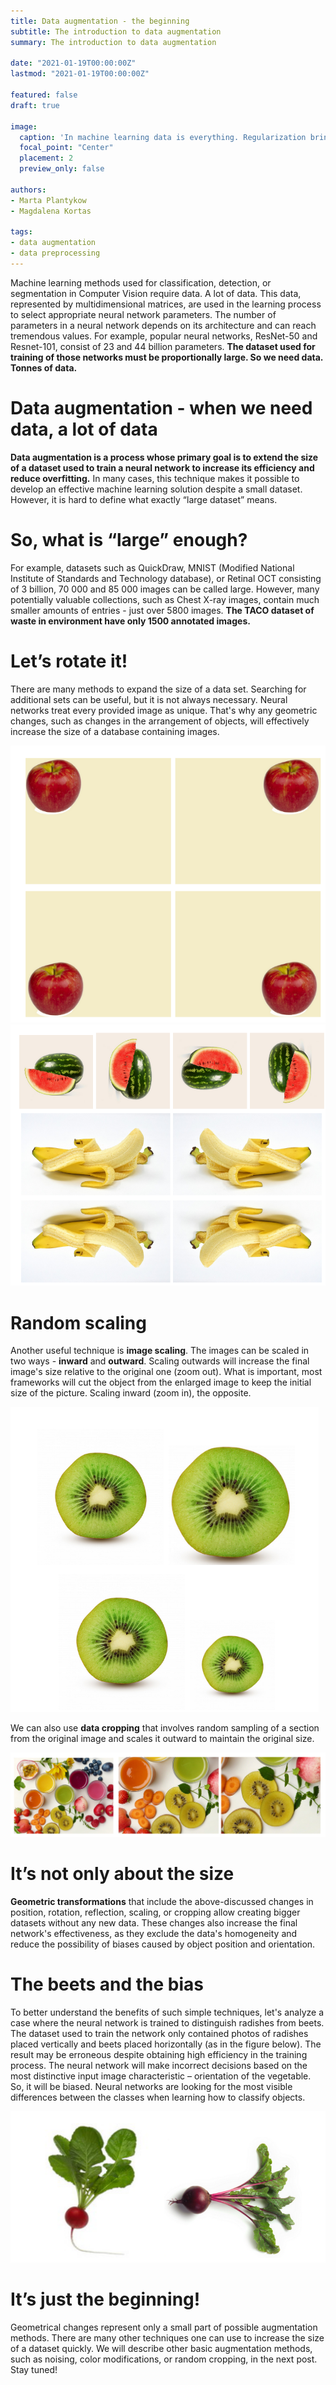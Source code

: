 ```yaml
---
title: Data augmentation - the beginning
subtitle: The introduction to data augmentation
summary: The introduction to data augmentation

date: "2021-01-19T00:00:00Z"
lastmod: "2021-01-19T00:00:00Z"

featured: false
draft: true

image:
  caption: 'In machine learning data is everything. Regularization bring a significant improvements in accuracy.'
  focal_point: "Center"
  placement: 2
  preview_only: false

authors:
- Marta Plantykow
- Magdalena Kortas

tags:
- data augmentation
- data preprocessing
---
```



Machine learning methods used for classification, detection, or segmentation in Computer Vision require data. A lot of data. This data, represented by multidimensional matrices, are used in the learning process to select appropriate neural network parameters.
The number of parameters in a neural network depends on its architecture and can reach tremendous values. For example, popular neural networks, ResNet-50 and Resnet-101, consist of 23 and 44 billion parameters. **The dataset used for training of those networks must be proportionally large. So we need data. Tonnes of data.**



# Data augmentation - when we need data, a lot of data

**Data augmentation is a process whose primary goal is to extend the size of a dataset used to train a neural network to increase its efficiency and reduce overfitting.** In many cases, this technique makes it possible to develop an effective machine learning solution despite a small dataset. However, it is hard to define what exactly “large dataset” means.


# So, what is “large” enough?

For example, datasets such as QuickDraw, MNIST (Modified National Institute of Standards and Technology database), or Retinal OCT consisting of 3 billion, 70 000 and 85 000 images can be called large. However, many potentially valuable collections, such as Chest X-ray images, contain much smaller amounts of entries - just over 5800 images. **The TACO dataset of waste in environment have only 1500 annotated images.**

# Let’s rotate it!

There are many methods to expand the size of a data set. Searching for additional sets can be useful, but it is not always necessary. Neural networks treat every provided image as unique. That's why any geometric changes, such as changes in the arrangement of objects, will effectively increase the size of a database containing images.

![](rotation.png)
![](rotation2.png 'Image rotation or mirror reflections can also create more data points.')

# Random scaling

Another useful technique is **image scaling**. The images can be scaled in two ways - **inward** and **outward**.
Scaling outwards will increase the final image's size relative to the original one (zoom out). What is important, most frameworks will cut the object from the enlarged image to keep the initial size of the picture. Scaling inward (zoom in), the opposite.

![](scaling.png 'Scaling inward shrinks the resulting image.')

We can also use **data cropping** that involves random sampling of a section from the original image and scales it outward to maintain the original size.

![](random_sampling.png 'Scaling inward shrinks the resulting image.')

# It’s not only about the size

**Geometric transformations** that include the above-discussed changes in position, rotation, reflection, scaling, or cropping allow creating bigger datasets without any new data. These changes also increase the final network's effectiveness, as they exclude the data's homogeneity and reduce the possibility of biases caused by object position and orientation.

# The beets and the bias  

To better understand the benefits of such simple techniques, let's analyze a case where the neural network is trained to distinguish radishes from beets. The dataset used to train the network only contained photos of radishes placed vertically and beets placed horizontally (as in the figure below). The result may be erroneous despite obtaining high efficiency in the training process. The neural network will make incorrect decisions based on the most distinctive input image characteristic – orientation of the vegetable. So, it will be biased. Neural networks are looking for the most visible differences between the classes when learning how to classify objects.

![](vegetable_bias.png 'The orientation of the vegetable can bias the algorithm')

# It’s just the beginning!

Geometrical changes represent only a small part of possible augmentation methods. There are many other techniques one can use to increase the size of a dataset quickly. We will describe other basic augmentation methods, such as noising, color modifications, or random cropping, in the next post. Stay tuned!
